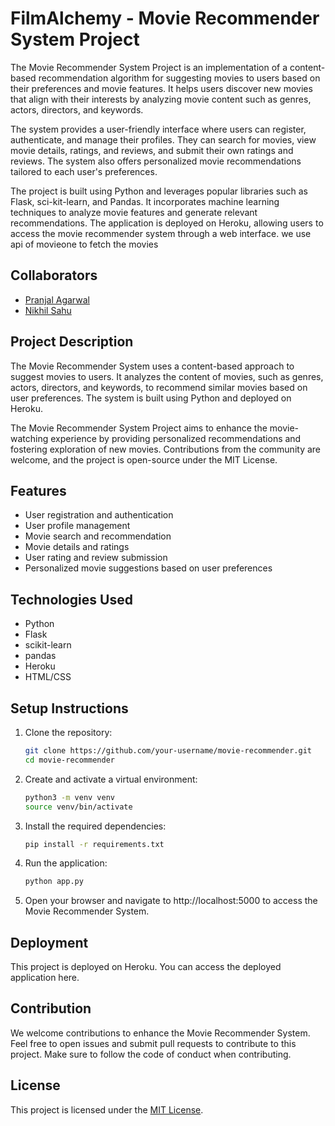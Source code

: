 # FilmAlchemy -  Movie Recommender System Project

The Movie Recommender System Project is an implementation of a content-based recommendation algorithm for suggesting movies to users based on their preferences and movie features. It helps users discover new movies that align with their interests by analyzing movie content such as genres, actors, directors, and keywords.

The system provides a user-friendly interface where users can register, authenticate, and manage their profiles. They can search for movies, view movie details, ratings, and reviews, and submit their own ratings and reviews. The system also offers personalized movie recommendations tailored to each user's preferences.

The project is built using Python and leverages popular libraries such as Flask, sci-kit-learn, and Pandas. It incorporates machine learning techniques to analyze movie features and generate relevant recommendations. The application is deployed on Heroku, allowing users to access the movie recommender system through a web interface.
we use api of movieone to fetch the movies

## Collaborators

- [Pranjal Agarwal](https://github.com/Pranjal360Agarwal)
- [Nikhil Sahu](https://github.com/Nikhils1206)

## Project Description

The Movie Recommender System uses a content-based approach to suggest movies to users. It analyzes the content of movies, such as genres, actors, directors, and keywords, to recommend similar movies based on user preferences. The system is built using Python and deployed on Heroku.

The Movie Recommender System Project aims to enhance the movie-watching experience by providing personalized recommendations and fostering exploration of new movies. Contributions from the community are welcome, and the project is open-source under the MIT License.

## Features

- User registration and authentication
- User profile management
- Movie search and recommendation
- Movie details and ratings
- User rating and review submission
- Personalized movie suggestions based on user preferences

## Technologies Used

- Python
- Flask
- scikit-learn
- pandas
- Heroku
- HTML/CSS

## Setup Instructions

1. Clone the repository:

   ```bash
   git clone https://github.com/your-username/movie-recommender.git
   cd movie-recommender

2. Create and activate a virtual environment:

   ```bash
   python3 -m venv venv
   source venv/bin/activate

3. Install the required dependencies:

   ```bash
   pip install -r requirements.txt

4. Run the application:

   ```bash
   python app.py

5. Open your browser and navigate to http://localhost:5000 to access the          Movie Recommender System.


## Deployment
This project is deployed on Heroku. You can access the deployed application here.

## Contribution
We welcome contributions to enhance the Movie Recommender System. Feel free to open issues and submit pull requests to contribute to this project. Make sure to follow the code of conduct when contributing.

## License
This project is licensed under the [MIT License](https://github.com/Pranjal360Agarwal/FilmAlchemy/blob/main/LICENSE).
